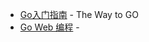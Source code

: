 


* [Go入门指南](https://github.com/Unknwon/the-way-to-go_ZH_CN/blob/master/eBook/directory.md) - The Way to GO
* [Go Web 编程](https://github.com/astaxie/build-web-application-with-golang/tree/master/zh) - 
